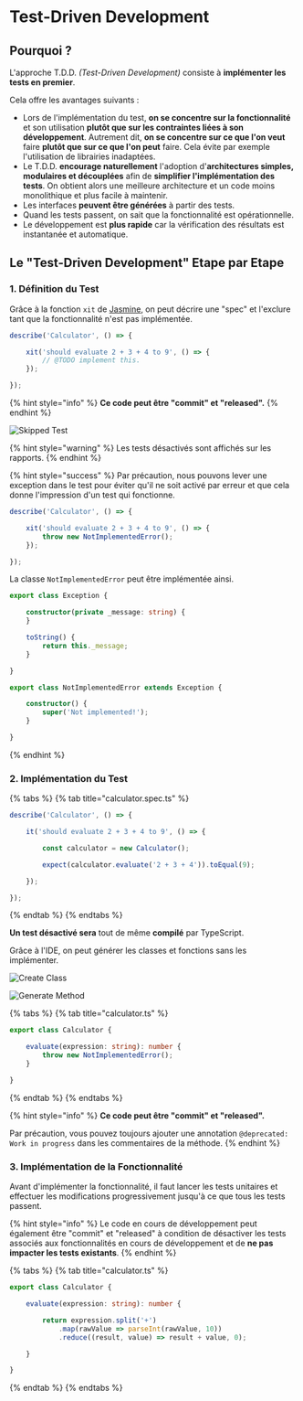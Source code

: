 # Test-Driven Development

## Pourquoi ?

L'approche T.D.D. _\(Test-Driven Development\)_ consiste à **implémenter les tests en premier**.

Cela offre les avantages suivants :

* Lors de l'implémentation du test, **on se concentre sur la fonctionnalité** et son utilisation **plutôt que sur les contraintes liées à son développement**. Autrement dit, **on se concentre sur ce que l'on veut** faire **plutôt que sur ce que l'on peut** faire. Cela évite par exemple l'utilisation de librairies inadaptées. 
* Le T.D.D. **encourage naturellement** l'adoption d'**architectures simples, modulaires et découplées** afin de **simplifier l'implémentation des tests**. On obtient alors une meilleure architecture et un code moins monolithique et plus facile à maintenir. 
* Les interfaces **peuvent être générées** à partir des tests. 
* Quand les tests passent, on sait que la fonctionnalité est opérationnelle. 
* Le développement est **plus rapide** car la vérification des résultats est instantanée et automatique.

## Le "Test-Driven Development" Etape par Etape

### 1. Définition du Test

Grâce à la fonction `xit` de [Jasmine](jasmine.md), on peut décrire une "spec" et l'exclure tant que la fonctionnalité n'est pas implémentée.

```typescript
describe('Calculator', () => {

    xit('should evaluate 2 + 3 + 4 to 9', () => {
        // @TODO implement this.
    });

});
```

{% hint style="info" %}
**Ce code peut être "commit" et "released".**
{% endhint %}

![Skipped Test](../../../.gitbook/assets/karma-output-console-skipped.png)

{% hint style="warning" %}
Les tests désactivés sont affichés sur les rapports.
{% endhint %}

{% hint style="success" %}
Par précaution, nous pouvons lever une exception dans le test pour éviter qu'il ne soit activé par erreur et que cela donne l'impression d'un test qui fonctionne.

```typescript
describe('Calculator', () => {

    xit('should evaluate 2 + 3 + 4 to 9', () => {
        throw new NotImplementedError();
    });

});
```

La classe `NotImplementedError` peut être implémentée ainsi.

```typescript
export class Exception {

    constructor(private _message: string) {
    }

    toString() {
        return this._message;
    }

}

export class NotImplementedError extends Exception {

    constructor() {
        super('Not implemented!');
    }

}
```
{% endhint %}

### 2. Implémentation du Test

{% tabs %}
{% tab title="calculator.spec.ts" %}
```typescript
describe('Calculator', () => {

    it('should evaluate 2 + 3 + 4 to 9', () => {

        const calculator = new Calculator();

        expect(calculator.evaluate('2 + 3 + 4')).toEqual(9);

    });

});
```
{% endtab %}
{% endtabs %}

**Un test désactivé sera** tout de même **compilé** par TypeScript.

Grâce à l'IDE, on peut générer les classes et fonctions sans les implémenter.

![Create Class](../../../.gitbook/assets/intellij-create-class.png)

![Generate Method](../../../.gitbook/assets/intellij-generate-method.gif)

{% tabs %}
{% tab title="calculator.ts" %}
```typescript
export class Calculator {

    evaluate(expression: string): number {
        throw new NotImplementedError();
    }

}
```
{% endtab %}
{% endtabs %}

{% hint style="info" %}
**Ce code peut être "commit" et "released".**

Par précaution, vous pouvez toujours ajouter une annotation `@deprecated: Work in progress` dans les commentaires de la méthode.
{% endhint %}

###  3. Implémentation de la Fonctionnalité

Avant d'implémenter la fonctionnalité, il faut lancer les tests unitaires et effectuer les modifications progressivement jusqu'à ce que tous les tests passent.

{% hint style="info" %}
Le code en cours de développement peut également être "commit" et "released" à condition de désactiver les tests associés aux fonctionnalités en cours de développement et de **ne pas impacter les tests existants**.
{% endhint %}

{% tabs %}
{% tab title="calculator.ts" %}
```typescript
export class Calculator {

    evaluate(expression: string): number {

        return expression.split('+')
            .map(rawValue => parseInt(rawValue, 10))
            .reduce((result, value) => result + value, 0);

    }

}
```
{% endtab %}
{% endtabs %}

